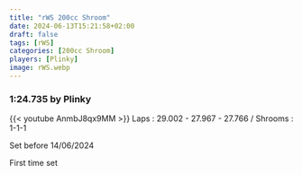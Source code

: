 ```yaml
---
title: "rWS 200cc Shroom"
date: 2024-06-13T15:21:58+02:00
draft: false
tags: [rWS]
categories: [200cc Shroom]
players: [Plinky]
image: rWS.webp
---
```

### 1:24.735 by Plinky

{{< youtube AnmbJ8qx9MM >}}
Laps : 29.002 - 27.967 - 27.766 /
Shrooms : 1-1-1

Set before 14/06/2024

First time set
